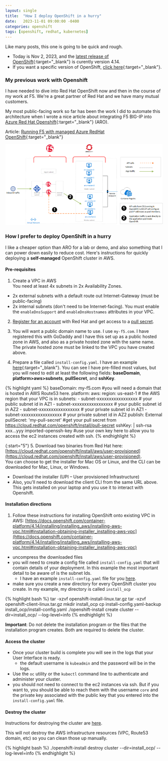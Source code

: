 ```yaml
---
layout: single
title:  "How I deploy OpenShift in a hurry"
date:   2023-11-01 09:00:00 -0400
categories: openshift
tags: [openshift, redhat, kubernetes]
---
```


Like many posts, this one is going to be quick and rough. 
- Today is Nov 2, 2023, and the [latest release of OpenShift](https://access.redhat.com/support/policy/updates/openshift#dates){:target="_blank"} is curently version 4.14.
- If you want a specific version of OpenShift, [click here](https://access.redhat.com/solutions/5149581){:target="_blank"}. 

### My previous work with Openshift

I have needed to dive into Red Hat OpenShift now and then in the course of my work at F5. We're a great partner of Red Hat and we have many mutual customers.

My most public-facing work so far has been the work I did to automate this architecture when I wrote a nice article about integrating F5 BIG-IP into [Azure Red Hat Openshift](https://azure.microsoft.com/en-us/products/openshift){:target="_blank"} (ARO).

Article: [Running F5 with managed Azure RedHat OpenShift](https://community.f5.com/t5/technical-articles/running-f5-with-managed-azure-redhat-openshift/ta-p/291157){:target="_blank"}

![image 'F5 BIG-IP and Azure RedHat Openshift'](/assets/f5-azure-redhat-openshift.png)

### How I prefer to deploy OpenShift in a hurry
I like a cheaper option than ARO for a lab or demo, and also something that I can power down easily to reduce cost. Here's instructions for quickly deploying a **self-managed** OpenShift cluster in AWS. 

#### Pre-requisites

1. Create a VPC in AWS<br/>
You need at least 4x subnets in 2x Availability Zones.
- 2x external subnets with a default route out Internet-Gateway (must be public-facing)
- 2x internal subnets (don't need to be Internet-facing). 
You must enable the `enableDnsSupport` and `enableDnsHostnames` attributes in your VPC.

2. [Register for an account](https://www.redhat.com/en/technologies/cloud-computing/openshift) with Red Hat and get access to a [pull secret](https://cloud.redhat.com/openshift/install/pull-secret).

3. You will want a public domain name to use. I use `my-f5.com`. I have registered this with GoDaddy and I have this set up as a public hosted zone in AWS, and also as a private hosted zone with the same name. The private hosted zone must be linked to the VPC you have created above.

4. Prepare a file called ```install-config.yaml```. I have an example [here](/assets/install-config.yaml){:target="_blank"}. You can see I have pre-filled most values, but you will need to edit at least the following fields: **baseDomain**, **platform>aws>subnets**, **pullSecret**, and **sshKey**.

{% highlight yaml %}
baseDomain: my-f5.com #you will need a domain that is hosted in AWS Route53 here.
platform:
  aws:
    region: us-east-1 # the AWS region that your VPC is in
    subnets:
    - subnet-xxxxxxxxxxxxxxxxx # your public subnet id in AZ1
    - subnet-xxxxxxxxxxxxxxxxx # your public subnet id in AZ2
    - subnet-xxxxxxxxxxxxxxxxx # your private subnet id in AZ1
    - subnet-xxxxxxxxxxxxxxxxx # your private subnet id in AZ2
publish: External
pullSecret: 'my-pull-secret' #get your pull secret from https://cloud.redhat.com/openshift/install/pull-secret
sshKey: |
  ssh-rsa xxx...yyy imported-openssh-key #use your own key here to allow you to access the ec2 instances created with ssh.
{% endhighlight %}

{:start="5"}
5. Download two binaries from Red Hat here: [https://cloud.redhat.com/openshift/install/aws/user-provisioned](https://cloud.redhat.com/openshift/install/aws/user-provisioned). <br/>You can choose to get the installer for Mac OS or Linux, and the CLI can be downloaded for Mac, Linux, or Windows.
* Download the installer (UPI – User provisioned Infrastructure)
* Also, you'll need to download the client CLI from the same URL above. This gets installed on your laptop and you use it to interact with Openshift.

#### Installation directions
1. Follow these instructions for installing OpenShift onto existing VPC in AWS: [https://docs.openshift.com/container-platform/4.14/installing/installing_aws/installing-aws-vpc.html#installation-obtaining-installer_installing-aws-vpc](https://docs.openshift.com/container-platform/4.14/installing/installing_aws/installing-aws-vpc.html#installation-obtaining-installer_installing-aws-vpc)
* uncompress the downloaded files
* you will need to create a config file called ```install-config.yaml``` that will contain details of your deployment. In this example the most important detail to be aware of is the subnet Ids.
  * I have an example ```install-config.yaml``` file for you [here](/assets/install-config.yaml).
* make sure you create a new directory for every OpenShift cluster you create. In my example, my directory is called ```install_ocp```

{% highlight bash %}
tar -xzvf openshift-install-linux.tar.gz
tar -xzvf openshift-client-linux.tar.gz
mkdir install_ocp
cp install-config.yaml-backup install_ocp/install-config.yaml
./openshift-install create cluster --dir=install_ocp/ --log-level=info
{% endhighlight %}

**Important**: Do not delete the installation program or the files that the installation program creates. Both are required to delete the cluster.

#### Access the cluster
- Once your cluster build is complete you will see in the logs that your User Interface is ready.
  - the default username is ```kubeadmin``` and the password will be in the logs.
- Use the ```oc``` utility or the ```kubectl``` command line to authenticate and administer your cluster.
- you should not need to connect to the ec2 instances via ssh. But if you want to, you should be able to reach them with the username ```core``` and the private key associated with the public key that you entered into the ```install-config.yaml``` file.

#### Destroy the cluster

Instructions for destroying the cluster are [here](https://docs.openshift.com/container-platform/4.14/installing/installing_aws/uninstalling-cluster-aws.html).

This will not destroy the AWS infrastructure resources (VPC, Route53 domain, etc) so you can clean those up manually.

{% highlight bash %}
./openshift-install destroy cluster --dir=install_ocp/ --log-level=info
{% endhighlight %}